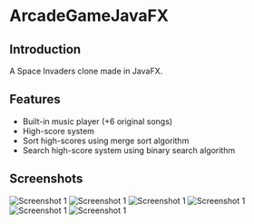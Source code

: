 # ArcadeGameJavaFX

## Introduction
A Space Invaders clone made in JavaFX. 

## Features
* Built-in music player (+6 original songs)
* High-score system
* Sort high-scores using merge sort algorithm
* Search high-score system using binary search algorithm

## Screenshots
![Screenshot 1](/relative/path/to/img.jpg?raw=true)
![Screenshot 1](/relative/path/to/img.jpg?raw=true)
![Screenshot 1](/relative/path/to/img.jpg?raw=true)
![Screenshot 1](/relative/path/to/img.jpg?raw=true)
![Screenshot 1](/relative/path/to/img.jpg?raw=true)
![Screenshot 1](/relative/path/to/img.jpg?raw=true)

